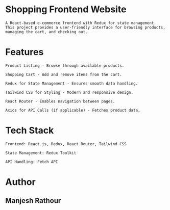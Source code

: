 <h1>Shopping Frontend Website</h1 >

    A React-based e-commerce frontend with Redux for state management. This project provides a user-friendly interface for browsing products, managing the cart, and checking out.


 <h1>Features</h1>

    Product Listing - Browse through available products.

    Shopping Cart - Add and remove items from the cart.

    Redux for State Management - Ensures smooth data handling.

    Tailwind CSS for Styling - Modern and responsive design.

    React Router - Enables navigation between pages.

    Axios for API Calls (if applicable) - Fetches product data.

 <h1>Tech Stack</h1>

    Frontend: React.js, Redux, React Router, Tailwind CSS

    State Management: Redux Toolkit

    API Handling: Fetch API

<h1>Author</h1 >
    <h2>Manjesh Rathour</h2>